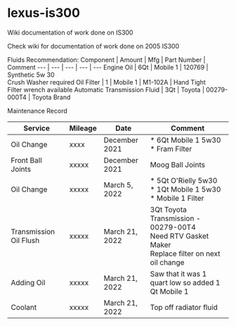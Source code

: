 # lexus-is300
Wiki documentation of work done on IS300


Check wiki for documentation of work done on 2005 IS300

Fluids Recommendation:
Component | Amount | Mfg | Part Number | Comment
--- | --- | --- | --- | ---
Engine Oil | 6Qt | Mobile 1 | 120769 | Synthetic 5w 30 <br> Crush Washer required
Oil Filter | 1 | Mobile 1 | M1-102A | Hand Tight <br> Filter wrench available
Automatic Transmission Fluid | 3Qt | Toyota | 00279-000T4 | Toyota Brand

Maintenance Record

Service | Mileage | Date | Comment
--- | --- | --- | ---
Oil Change | xxxx | December 2021 | * 6Qt Mobile 1 5w30 <br> * Fram Filter <br> 
Front Ball Joints | xxxxx | December 2021 | Moog Ball Joints
Oil Change | xxxxx | March 5, 2022 | * 5Qt O'Rielly 5w30 <br> * 1Qt Mobile 1 5w30 <br> * Mobile 1 Filter <br> 
Transmission Oil Flush | xxxxx | March 21, 2022 | 3Qt Toyota Transmission - 00279-00T4 <br> Need RTV Gasket Maker <br> Replace filter on next oil change
Adding Oil | xxxxx | March 21, 2022 | Saw that it was 1 quart low so added 1 Qt Mobile 1
Coolant | xxxxx | March 21, 2022 | Top off radiator fluid

